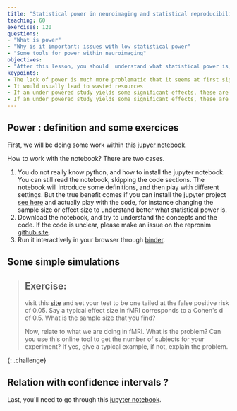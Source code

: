```yaml
---
title: "Statistical power in neuroimaging and statistical reproducibility"
teaching: 60
exercises: 120
questions:
- "What is power"
- "Why is it important: issues with low statistical power"
- "Some tools for power within neuroimaging"
objectives:
- "After this lesson, you should  understand what statistical power is, and the issues of low statistical power "
keypoints:
- The lack of power is much more problematic that it seems at first sight
- It would usually lead to wasted resources
- If an under powered study yields some significant effects, these are likely to be overestimated
- If an under powered study yields some significant effects, these are less likely to replicate
---
```


## Power : definition and some exercices

First, we will be doing some work within this [jupyer notebook](https://github.com/ReproNim/module-stats/blob/gh-pages/notebooks/Power-basics.ipynb).


How to work with the notebook?
There are two cases.
1. You do not really know python, and how to install the jupyter notebook. You can still read the notebook, skipping the code sections. The notebook will introduce some definitions, and then play with different settings. But the true benefit comes if you can install the jupyter project [see here](http://jupyter.readthedocs.io/en/latest/install.html) and actually play with the code, for instance changing the sample size or effect size to understand better what statistical power is.
2. Download the notebook, and try to understand the concepts and the code. If the code is unclear, please make an issue on the repronim [github site](https://github.com/ReproNim/module-stats/tree/gh-pages/notebooks).
3. Run it interactively in your browser through [binder]().

## Some simple simulations  

> ## Exercise:
> visit this [site](http://rpsychologist.com/d3/NHST/) and set your test to
> be one tailed at the false positive risk of 0.05. Say a typical effect size in
> fMRI corresponds to a Cohen's d of 0.5.
> What is the sample size that you find?
>
> Now, relate to what we are doing in fMRI. What is the problem? Can you use this
> online tool to get the number of subjects for your experiment? If yes, give a
> typical example, if not, explain the problem.
>
{: .challenge}


## Relation with confidence intervals ?

Last, you'll need to go through this [jupyter notebook](https://github.com/ReproNim/module-stats/blob/gh-pages/notebooks/Misconceptions-Confidence-Intervals.ipynb).
